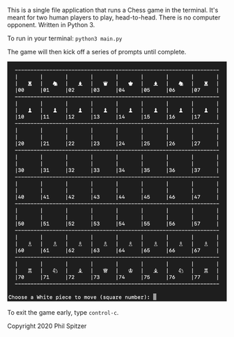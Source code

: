 This is a single file application that runs a Chess game in the terminal.
It's meant for two human players to play, head-to-head. There is no computer
opponent. Written in Python 3.

To run in your terminal:
`python3 main.py`

The game will then kick off a series of prompts until complete.

![](images/screenshot.png)

To exit the game early, type `control-c`.

Copyright 2020 Phil Spitzer
